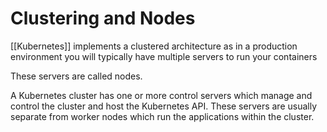 # Clustering and Nodes
[[Kubernetes]] implements a clustered architecture as in a production environment you will typically have multiple servers to run your containers

These servers are called nodes.

A Kubernetes cluster has one or more control servers which manage and control the cluster and host the Kubernetes API. These servers are usually separate from worker nodes which run the applications within the cluster.

